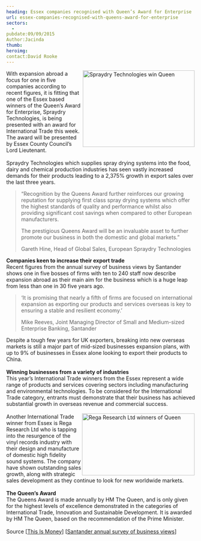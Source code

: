 ```yaml
---
heading: Essex companies recognised with Queen’s Award for Enterprise
url: essex-companies-recognised-with-queens-award-for-enterprise
sectors:
  -  
pubdate:09/09/2015
Author:Jacinda
thumb:
heroimg:
contact:David Rooke
---
```

<p><img alt='Spraydry Technologies win Queen's Award for Enterprise 2015' src='http://www.investessex.co.uk/uploads/blog/Spraydry2.jpg' style='float:right; height:204px; margin-left:2px; margin-right:2px; width:298px'/>With expansion abroad a focus for one in five companies according to recent figures, it is fitting that one of the Essex based winners of the Queen’s Award for Enterprise, Spraydry Technologies, is being presented with an award for International Trade this week. The award will be presented by Essex County Council’s Lord Lieutenant.<br/><br/>Spraydry Technologies which supplies spray drying systems into the food, dairy and chemical production industries has seen vastly increased demands for their products leading to a 2,375% growth in export sales over the last three years.</p><blockquote><p>“Recognition by the Queens Award further reinforces our growing reputation for supplying first class spray drying systems which offer the highest standards of quality and performance whilst also providing significant cost savings when compared to other European manufacturers.</p><p>The prestigious Queens Award will be an invaluable asset to further promote our business in both the domestic and global markets.”</p><p>Gareth Hine, Head of Global Sales, European Spraydry Technologies</p></blockquote><p><strong>Companies keen to increase their export trade</strong><br/>Recent figures from the annual survey of business views by Santander shows one in five bosses of firms with ten to 240 staff now describe expansion abroad as their main aim for the business which is a huge leap from less than one in 30 five years ago.</p><blockquote><p>‘It is promising that nearly a fifth of firms are focused on international expansion as exporting our products and services overseas is key to ensuring a stable and resilient economy.’</p><p>Mike Reeves, Joint Managing Director of Small and Medium-sized Enterprise Banking, Santander</p></blockquote><p>Despite a tough few years for UK exporters, breaking into new overseas markets is still a major part of mid-sized businesses expansion plans, with up to 9% of businesses in Essex alone looking to export their products to China.<br/><br/><strong>Winning businesses from a variety of industries</strong><br/>This year’s International Trade winners from the Essex represent a wide range of products and services covering sectors including manufacturing and environmental technologies. To be considered for the International Trade category, entrants must demonstrate that their business has achieved substantial growth in overseas revenue and commercial success.<br/><br/><img alt='Rega Research Ltd winners of Queen's Award for Enterprise 2015' src='http://www.investessex.co.uk/uploads/blog/Rega_QueensAward_300px_0515.jpg' style='float:right; height:165px; margin-left:2px; margin-right:2px; width:300px'/>Another International Trade winner from Essex is Rega Research Ltd who is tapping into the resurgence of the vinyl records industry with their design and manufacture of domestic high fidelity sound systems. The company have shown outstanding sales growth, along with strategic sales development as they continue to look for new worldwide markets.<br/><br/><strong>The Queen’s Award</strong><br/>The Queens Award is made annually by HM The Queen, and is only given for the highest levels of excellence demonstrated in the categories of International Trade, Innovation and Sustainable Development. It is awarded by HM The Queen, based on the recommendation of the Prime Minister.<br/><br/>Source [<a href='http://www.thisismoney.co.uk/money/smallbusiness/article-3223649/One-five-bosses-smaller-firms-want-expand-abroad.html' target='_blank'>This Is Money</a>] [<a href='http://www.santander.co.uk/uk/infodetail?p_p_id=W000_hidden_WAR_W000_hiddenportlet&amp;p_p_lifecycle=1&amp;p_p_state=normal&amp;p_p_mode=view&amp;p_p_col_id=column-2&amp;p_p_col_pos=1&amp;p_p_col_count=3&amp;_W000_hidden_WAR_W000_hiddenportlet_javax.portlet.action=hiddenAction&amp;_W000_hidden_WAR_W000_hiddenportlet_base.portlet.view=ILBDInitialView&amp;_W000_hidden_WAR_W000_hiddenportlet_cid=1324581762325&amp;_W000_hidden_WAR_W000_hiddenportlet_tipo=SANContent' target='_blank'>Santander annual survey of business views</a>]</p>